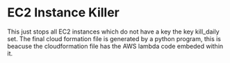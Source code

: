 # EC2 Instance Killer

This just stops all EC2 instances which do not have a key the key kill_daily set.
The final cloud formation file is generated by a python program, this is beacuse the cloudformation file has the AWS lambda code embeded within it.